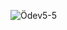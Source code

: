![Ödev5-5](https://github.com/erkanercann/Neos-Odevler/assets/126410424/fb2a65a9-a7f1-40a9-a815-e10b9974c9d4)
